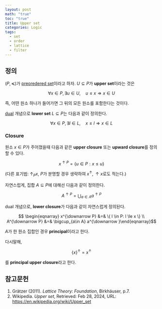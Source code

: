 ```yaml
---
layout: post
math: "true"
toc: "true"
title: Upper set
categories: Logic
tags:
  - set
  - order
  - lattice
  - filter
---
```

## 정의

${ (P,\preceq) }$가 [preoredered set](https://paraconsistent.github.io/logic/2024/02/15/preorder.html)이라고 하자. ${ U \subseteq P }$가 **upper set**이라는 것은

$$ \forall x \in P,\exists  u \in U,\quad u \le x \Rightarrow x \in U $$

즉, 어떤 원소 하나가 들어가면 그 뒤의 모든 원소를 포함한다는 것이다.

[dual](https://paraconsistent.github.io/logic/2024/03/03/duality-(order-theory).html) 개념으로 **lower set** ${ L \subseteq P }$는 다음과 같이 정의한다.

$$ \forall x \in P,\exists  l \in L,\quad x \le l \Rightarrow x \in L $$

### Closure

원소 ${ x \in P }$가 주어졌을때 다음과 같은 **upper closure** 또는 **upward closure**를 정의할 수 있다.

$$ x^{\uparrow P} = \{ u \in P: x \le u \} $$

(다른 표기법: ${ \uparrow_{P} x }$, ${ P }$가 분명할 경우 생략하여 ${ x^{\uparrow},\uparrow x }$로도 적는다.)

자연스럽게, 집합 ${ A \subseteq P }$에 대해선 다음과 같이 정의한다.

$$ A^{\uparrow P} = \bigcup_{a \in A} a^{\uparrow P} $$

dual 개념으로, **lower closure**가 다음과 같이 자연스럽게 정의된다.

$$ \begin{eqnarray} x^{\downarrow P} &=& \{ l \in P: l \le x \} \\ A^{\downarrow P} &=& \bigcup_{a\in A} a^{\downarrow }\end{eqnarray}$$

${ A }$가 한 원소 집합인 경우 **principal**이라고 한다.

다시말해,

$$ \{ x \}^{\uparrow} = x^{\uparrow } $$

를 **principal upper closure**라고 한다.

## 참고문헌

1. Grätzer (2011). *Lattice Theory: Foundation*, Birkhäuser, p.7.
1. Wikipedia. *Upper set*, Retrieved: Feb 28, 2024, URL: https://en.wikipedia.org/wiki/Upper_set